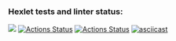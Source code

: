 ### Hexlet tests and linter status:
<a href="https://codeclimate.com/github/ishell90/php-project-48/maintainability"><img src="https://api.codeclimate.com/v1/badges/12a88fb0835e2f4d9974/maintainability" /></a>
[![Actions Status](https://github.com/ishell90/php-project-48/workflows/hexlet-check/badge.svg)](https://github.com/ishell90/php-project-48/actions)
[![Actions Status](https://github.com/ishell90/php-project-48/workflows/testingAndLint.yml/badge.svg?event=push)](https://github.com/ishell90/php-project-48/actions)
[![asciicast](https://asciinema.org/a/enK9qMu4ke5RjTExsGNOdBwj3.svg)](https://asciinema.org/a/enK9qMu4ke5RjTExsGNOdBwj3)
